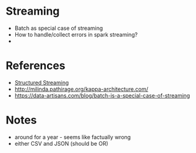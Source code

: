# Streaming
* Batch as special case of streaming
* How to handle/collect errors in spark streaming?
* 


# References
* [Structured Streaming](https://spark.apache.org/docs/latest/structured-streaming-programming-guide.html)
* http://milinda.pathirage.org/kappa-architecture.com/
* https://data-artisans.com/blog/batch-is-a-special-case-of-streaming

# Notes
* around for a year - seems like factually wrong
* either CSV and JSON (should be OR)